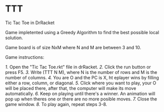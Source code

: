 # TTT
Tic Tac Toe in DrRacket

Game impletented using a Greedy Algorithm to find the best possible local solution.

Game board is of size NxM where N and M are between 3 and 10.

Game instructions:

*1.* Open the "Tic Tac Toe.rkt" file in drRacket.
*2.* Click the run button or press F5.
*3.* Write (TTT N M), where N is the number of rows and M is the number of columns.
*4.* You are O and the PC is X, ht eplayer wins by filling either a row, column, or diagonal.
*5.* Click where you want to play, your O will be placed there, after that, the computer will make its move automatically.
*6.* Keep on playing until there's a winner. An animation will pop up when theres one or there are no more posible moves.
*7.* Close the game window.
*8.* To play again, repeat steps 3-8. 
